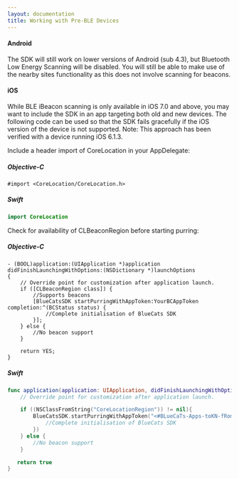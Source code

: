 ```yaml
---
layout: documentation
title: Working with Pre-BLE Devices
---
```


#### Android
The SDK will still work on lower versions of Android (sub 4.3), but Bluetooth Low Energy Scanning will be disabled. You will still be able to make use of the nearby sites functionality as this does not involve scanning for beacons.

#### iOS
While BLE iBeacon scanning is only available in iOS 7.0 and above, you may want to include the SDK in an app targeting both old and new devices. The following code can be used so that the SDK fails gracefully if the iOS version of the device is not supported. Note: This approach has been verified with a device running iOS 6.1.3.

Include a header import of CoreLocation in your AppDelegate:
##### Objective-C
```objc
#import <CoreLocation/CoreLocation.h>
```

##### Swift
```swift
import CoreLocation
```

Check for availability of CLBeaconRegion before starting purring:
##### Objective-C
```objc
- (BOOL)application:(UIApplication *)application didFinishLaunchingWithOptions:(NSDictionary *)launchOptions
{
    // Override point for customization after application launch.
    if ([CLBeaconRegion class]) {
        //Supports beacons
        [BlueCatsSDK startPurringWithAppToken:YourBCAppToken completion:^(BCStatus status) {
            //Complete initialisation of BlueCats SDK
        }];
    } else {
        //No beacon support
    }

    return YES;
}
```

##### Swift
```swift
func application(application: UIApplication, didFinishLaunchingWithOptions launchOptions: [NSObject: AnyObject]?) -> Bool {
    // Override point for customization after application launch.

    if ((NSClassFromString("CoreLocationRegion")) != nil){
        BlueCatsSDK.startPurringWithAppToken("<#BLueCaTs-Apps-toKN-fRom-webDashBoarD#>", completion: { (BCStatus) -> Void in
            //Complete initialisation of BlueCats SDK
        })
    } else {
        //No beacon support
    }

   return true
}
```
